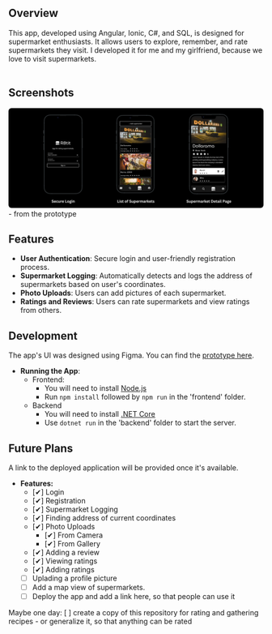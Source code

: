## Overview
This app, developed using Angular, Ionic, C#, and SQL, is designed for supermarket enthusiasts. It allows users to explore, remember, and rate supermarkets they visit.
I developed it for me and my girlfriend, because we love to visit supermarkets.
</br>
</br>
## Screenshots
<img src="./screenshots/Screenshots%20in%20one.png" style="border-radius: 6px;">
- from the prototype

## Features
- **User Authentication**: Secure login and user-friendly registration process.
- **Supermarket Logging**: Automatically detects and logs the address of supermarkets based on user's coordinates.
- **Photo Uploads**: Users can add pictures of each supermarket.
- **Ratings and Reviews**: Users can rate supermarkets and view ratings from others.

## Development
The app's UI was designed using Figma. You can find the [prototype here](https://www.figma.com/proto/Le7UTdR0B2QOqqvKVVoq1k?page-id=0%3A1&type=design&node-id=0-1&t=REDLm52qAj1xvM2I-0&scaling=scale-down&starting-point-node-id=6%3A1113&show-proto-sidebar=1).
- **Running the App**:
  - Frontend: 
    - You will need to install [Node.js](https://nodejs.org/en)
    - Run `npm install` followed by `npm run` in the 'frontend' 
    folder.
  - Backend
    - You will need to install [.NET Core](https://dotnet.microsoft.com/download)
    - Use `dotnet run` in the 'backend' folder to start the server.

## Future Plans
A link to the deployed application will be provided once it's available.
 - **Features:** 
    - [✔] Login
    - [✔] Registration
    - [✔] Supermarket Logging
    - [✔] Finding address of current coordinates
    - [✔] Photo Uploads
      - [✔] From Camera
      - [✔] From Gallery
    - [✔] Adding a review
    - [✔] Viewing ratings
    - [✔] Adding ratings
    - [ ] Uplading a profile picture
    - [ ] Add a map view of supermarkets.
    - [ ] Deploy the app and add a link here, so that people can use it

Maybe one day: [ ] create a copy of this repository for rating and gathering recipes
      - or generalize it, so that anything can be rated